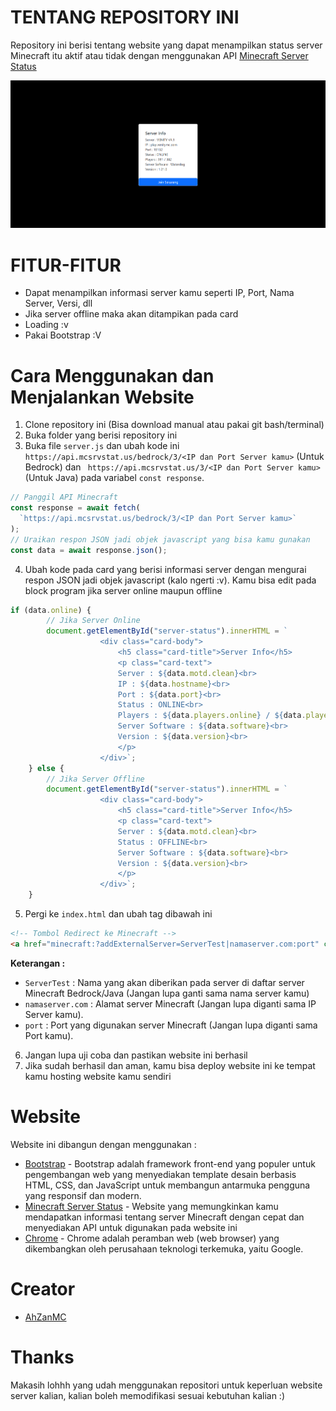 # TENTANG REPOSITORY INI

Repository ini berisi tentang website yang dapat menampilkan status server Minecraft itu aktif atau tidak dengan menggunakan API [Minecraft Server Status](https://mcsrvstat.us/)

![Preview](image/preview.png)

# FITUR-FITUR
- Dapat menampilkan informasi server kamu seperti IP, Port, Nama Server, Versi, dll
- Jika server offline maka akan ditampikan pada card
- Loading :v
- Pakai Bootstrap :V

# Cara Menggunakan dan Menjalankan Website

1. Clone repository ini (Bisa download manual atau pakai git bash/terminal)
2. Buka folder yang berisi repository ini
3. Buka file `server.js` dan ubah kode ini `https://api.mcsrvstat.us/bedrock/3/<IP dan Port Server kamu>` (Untuk Bedrock) dan ` https://api.mcsrvstat.us/3/<IP dan Port Server kamu>` (Untuk Java) pada variabel `const response`.

```js
// Panggil API Minecraft
const response = await fetch(
  `https://api.mcsrvstat.us/bedrock/3/<IP dan Port Server kamu>`
);
// Uraikan respon JSON jadi objek javascript yang bisa kamu gunakan
const data = await response.json();
```

4. Ubah kode pada card yang berisi informasi server dengan mengurai respon JSON jadi objek javascript (kalo ngerti :v). Kamu bisa edit pada block program jika server online maupun offline

```js
if (data.online) {
        // Jika Server Online
        document.getElementById("server-status").innerHTML = `
                    <div class="card-body">
                        <h5 class="card-title">Server Info</h5>
                        <p class="card-text">
                        Server : ${data.motd.clean}<br>
                        IP : ${data.hostname}<br>
                        Port : ${data.port}<br>
                        Status : ONLINE<br>
                        Players : ${data.players.online} / ${data.players.max}<br>
                        Server Software : ${data.software}<br>
                        Version : ${data.version}<br>
                        </p>
                    </div>`;
    } else {
        // Jika Server Offline
        document.getElementById("server-status").innerHTML = `
                    <div class="card-body">
                        <h5 class="card-title">Server Info</h5>
                        <p class="card-text">
                        Server : ${data.motd.clean}<br>
                        Status : OFFLINE<br>
                        Server Software : ${data.software}<br>
                        Version : ${data.version}<br>
                        </p>
                    </div>`;
    }
```

5. Pergi ke `index.html` dan ubah tag dibawah ini
```html
<!-- Tombol Redirect ke Minecraft -->
<a href="minecraft:?addExternalServer=ServerTest|namaserver.com:port" class="btn btn-primary">Join Sekarang</a>
```
**Keterangan :**
- `ServerTest` : Nama yang akan diberikan pada server di daftar server Minecraft Bedrock/Java (Jangan lupa ganti sama nama server kamu)
- `namaserver.com` : Alamat server Minecraft (Jangan lupa diganti sama IP Server kamu).
- `port` : Port yang digunakan server Minecraft (Jangan lupa diganti sama Port kamu).

6. Jangan lupa uji coba dan pastikan website ini berhasil
7. Jika sudah berhasil dan aman, kamu bisa deploy website ini ke tempat kamu hosting website kamu sendiri

# Website
Website ini dibangun dengan menggunakan :
- [Bootstrap](https://getbootstrap.com/) - Bootstrap adalah framework front-end yang populer untuk pengembangan web yang menyediakan template desain berbasis HTML, CSS, dan JavaScript untuk membangun antarmuka pengguna yang responsif dan modern.
- [Minecraft Server Status](https://mcsrvstat.us/) - Website yang memungkinkan kamu mendapatkan informasi tentang server Minecraft dengan cepat dan menyediakan API untuk digunakan pada website ini
- [Chrome](https://www.google.com/intl/id/chrome/) - Chrome adalah peramban web (web browser) yang dikembangkan oleh perusahaan teknologi terkemuka, yaitu Google.

# Creator
- [AhZanMC](https://bio-link.ahzanmc.my.id/)

# Thanks
Makasih lohhh yang udah menggunakan repositori untuk keperluan website server kalian, kalian boleh memodifikasi sesuai kebutuhan kalian :)